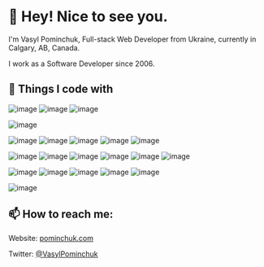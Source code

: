 # 🤗 Hey! Nice to see you.

I'm Vasyl Pominchuk, Full-stack Web Developer from Ukraine, currently in Calgary, AB, Canada.

I work as a Software Developer since 2006.

## 💞️ Things I code with

![image](https://img.shields.io/badge/-Laravel-3895FF?style=flat-square&logo=laravel&logoColor=white)
![image](https://img.shields.io/badge/-Symfony-3895FF?style=flat-square&logo=symfony&logoColor=white)
![image](https://img.shields.io/badge/-PHP-3895FF?style=flat-square&logo=php&logoColor=white)

![image](https://img.shields.io/badge/-Go-3895FF?style=flat-square&logo=go&logoColor=white)

![image](https://img.shields.io/badge/-MySQL-525382?style=flat-square&logo=mysql&logoColor=white)
![image](https://img.shields.io/badge/-PostgreSQL-525382?style=flat-square&logo=postgresql&logoColor=white)
![image](https://img.shields.io/badge/-Redis-525382?style=flat-square&logo=redis&logoColor=white)
![image](https://img.shields.io/badge/-MongoDB-525382?style=flat-square&logo=mongodb&logoColor=white)
![image](https://img.shields.io/badge/-Memcached-525382?style=flat-square&logo=memcached&logoColor=white)


![image](https://img.shields.io/badge/-JavaScript-AF1B3F?style=flat-square&logo=javascript&logoColor=white)
![image](https://img.shields.io/badge/-React-AF1B3F?style=flat-square&logo=react&logoColor=white)
![image](https://img.shields.io/badge/-TailwindCSS-AF1B3F?style=flat-square&logo=tailwindcss&logoColor=white)
![image](https://img.shields.io/badge/-Bootstrap-AF1B3F?style=flat-square&logo=bootstrap&logoColor=white)
![image](https://img.shields.io/badge/-jQuery-AF1B3F?style=flat-square&logo=jquery&logoColor=white)
![image](https://img.shields.io/badge/-NPM-AF1B3F?style=flat-square&logo=npm&logoColor=white)


![image](https://img.shields.io/badge/-Docker-297373?style=flat-square&logo=docker&logoColor=white)
![image](https://img.shields.io/badge/-Git-297373?style=flat-square&logo=git&logoColor=white)
![image](https://img.shields.io/badge/-Sentry-297373?style=flat-square&logo=sentry&logoColor=white)
![image](https://img.shields.io/badge/-Apache-297373?style=flat-square&logo=apache&logoColor=white)
![image](https://img.shields.io/badge/-Nginx-297373?style=flat-square&logo=nginx&logoColor=white)


![image](https://img.shields.io/badge/-ElasticSearch-473144?style=flat-square&logo=elasticsearch&logoColor=white)


## 📫 How to reach me:
Website: [pominchuk.com](https://pominchuk.com)

Twitter: [@VasylPominchuk](https://twitter.com/VasylPominchuk)
